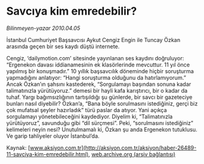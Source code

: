 # Savcıya kim emredebilir?

*Bilinmeyen-yazar 2010.04.05*

<font class="agenda2NewsSpot">
 İstanbul Cumhuriyet Başsavcısı Aykut Cengiz Engin ile Tuncay Özkan arasında geçen bir ses kaydı düştü internete.
</font>
<font class="newsDetail">
 <p class="MsoNormal">
  Cengiz, ‘dailymotion.com’ sitesinde yayınlanan ses kaydını doğruluyor: “Ergenekon davası iddianamesinin ek klasörlerinde mevcuttur. 11 yıl önce yapılmış bir konuşmadır.” 10 yıllık başsavcılık döneminde hiçbir soruşturma yapmadığını anlatıyor: “Hangi soruşturma olduğunu da hatırlamıyorum.” Ancak Özkan’ın şahsını kastederek, “Sorgulamayı başından sonuna kadar talimatınızla yürütüyoruz.” demesi bir hayli kafa karıştırıcı, bir o kadar da tuhaf. Yargı bağımsızlığının tartışıldığı şu günlerde, bir savcı bir gazeteciye bunları nasıl diyebilir? Özkan’a, “Bana böyle sorulmasını istediğiniz, gerçi biz çok mufatsal şeyler hazırladık” türü paslar da atıyor. Yani açıkça sorgulamayı yönetebileceğini kaydediyor. Diyelim ki, “Talimatınızla yürütüyoruz”, savunduğu gibi “dil sürçmesi”. Peki, “sorulmasını istediğiniz” kelimeleri neyin nesi? Unutulmamalı ki, Özkan şu anda Ergenekon tutuklusu. Ve garip tahliyeler oluyor İstanbul’da.
 </p>
</font>

Kaynak: [www.aksiyon.com.tr](http://aksiyon.com.tr/aksiyon/haber-26489-11-savciya-kim-emredebilir.html), [web.archive.org (arşiv bağlantısı)](http://web.archive.org/web/20101119203345/http://aksiyon.com.tr/aksiyon/haber-26489-11-savciya-kim-emredebilir.html)
